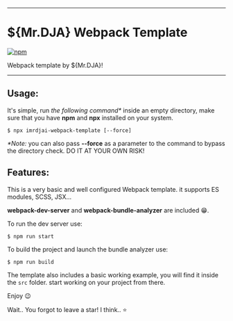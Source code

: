 ***
# ${Mr.DJA} Webpack Template
[![npm](https://img.shields.io/npm/v/imrdjai-webpack-template?color=red)](https://www.npmjs.com/package/imrdjai-webpack-template)

Webpack template by ${Mr.DJA}!
***
## Usage:
It's simple, run *the following command\** inside an empty directory, make sure that you have **npm** and **npx** installed on your system.

```shell
$ npx imrdjai-webpack-template [--force]
```
*\*Note:* you can also pass **--force** as a parameter to the command to bypass the directory check. DO IT AT YOUR OWN RISK!

## Features:

This is a very basic and well configured Webpack template. it supports ES modules, SCSS, JSX...

**webpack-dev-server** and **webpack-bundle-analyzer** are included 😁.

To run the dev server use:
```shell
$ npm run start
```

To build the project and launch the bundle analyzer use:
```shell
$ npm run build
```
The template also includes a basic working example, you will find it inside the `src` folder. start working on your project from there.

Enjoy 😉

Wait.. You forgot to leave a star! I think.. ⭐